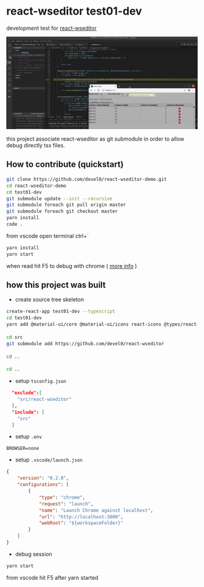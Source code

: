 # react-wseditor test01-dev

development test for [react-wseditor](https://github.com/devel0/react-wseditor)

![](doc/sample-debug.png)

this project associate react-wseditor as git submodule in order to allow debug directly tsx files.

## How to contribute (quickstart)

```sh
git clone https://github.com/devel0/react-wseditor-demo.git
cd react-wseditor-demo
cd test01-dev
git submodule update --init --recursive
git submodule foreach git pull origin master
git submodule foreach git checkout master
yarn install
code .
```

from vscode open terminal ctrl+`

```sh
yarn install
yarn start
```

when read hit F5 to debug with chrome ( [more info](https://github.com/devel0/react-wseditor-demo/blob/master/test01-dev/README.md) )

## how this project was built

- create source tree skeleton

```sh
create-react-app test01-dev --typescript
cd test01-dev
yarn add @material-ui/core @material-ui/icons react-icons @types/react-icons

cd src
git submodule add https://github.com/devel0/react-wseditor

cd ..

cd ..
```

- setup `tsconfig.json`

```json
  "exclude":[
    "src/react-wseditor"
  ],
  "include": [
    "src"
  ]  
```

- setup `.env`

```
BROWSER=none
```

- setup `.vscode/launch.json`

```json
{    
    "version": "0.2.0",
    "configurations": [                
        {
            "type": "chrome",
            "request": "launch",
            "name": "Launch Chrome against localhost",
            "url": "http://localhost:3000",
            "webRoot": "${workspaceFolder}"            
        }
    ]
}
```

- debug session

```sh
yarn start
```

from vscode hit F5 after yarn started
